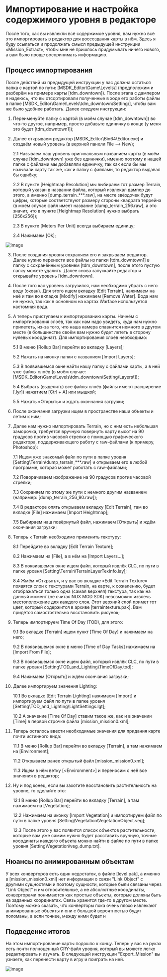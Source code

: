 # Импортирование и настройка содержимого уровня в редакторе

После того, как вы извлекли всё содержимое уровня, вам нужно всё это импортировать в редактор для воссоздания карты в нём. Здесь я буду ссылаться и продолжать смысл предыдущей инструкции «Mission_Extract», чтобы мне не пришлось придумывать ничего нового, а вам было проще воспринимать информацию. 

## Процесс импортирования

После действий из предыдущей инструкции у вас должна остаться папка с картой по пути: \[MSDK_Editor\Game\Levels\\] (предположим и разберём на примере карты \[tdm_downtown\]). После этапа с дампером я надеюсь, что вы отсортировали полученные в ходе его работы файлы в папке \[MSDK_Editor\Game\Levels\tdm_downtown\Setting\\], чтобы вам же было удобнее работать. Далее следуем инструкции:
1. Переименуйте папку с картой (в моём случае \[tdm_downtown\]) во что-то другое, например, просто добавьте единичку в конце (у меня это будет \[tdm_downtown1\]);
2. Далее открываем редактор \[MSDK_Editor\Bin64\Editor.exe\] и создаём новый уровень (в верхней панели File —> New);
	
 	2.1 Называем наш уровень оригинальным названием карты (в моём случае \[tdm_downtown\] уже без единички), именно поэтому к нашей папке с файлами мы добавляли единичку, так как если бы мы называли карту так же, как и папку с файлами, то редактор выдавал бы ошибку;
	
 	2.2 В пункте \[Heightmap Resolution\] мы выбираем тот размер Terrain, который указан в названии файла, который извлекал дампер до этого, а именно \[dump_terrain_***.raw\], на месте звёздочек будут цифры, которые соответствуют размеру стороны квадрата террейна (в моём случае файл имеет название \[dump_terrain_256.raw\], а это значит, что в пункте \[Heightmap Resolution\] нужно выбрать \[256x256\]);
	
 	2.3 В пункте \[Meters Per Unit\] всегда выбираем единицу;
	
 	2.4 Нажимаем \[Ok\];

![image](https://github.com/user-attachments/assets/2b2d273a-774e-4117-8d11-76f09b860e5b)

3. После создания уровня сохраняем его и закрываем редактор. Далее нужно перенести все файлы из папки \[tdm_downtown1\] в папку с сохранённым уровнем \[tdm_downtown\], после этого пустую папку можете удалить. Далее снова запускайте редактор и открывайте уровень \[tdm_downtown\].
4. После того как уровень загрузился, нам необходимо убрать с него воду (океан). Для этого ищем вкладку \[Edit Terrain\], нажимаем на неё и там во вкладке \[Modify\] нажимаем \[Remove Water\]. Вода нам не нужна, так как в основном на картах Warface используется кастомная вода.
5. А теперь приступаем к импортированию карты. Начнём с импортирования слоёв, так как нам надо увидеть, куда нам нужно прилететь, из-за того, что наша камера спавнится немного в другом месте (в большинстве своём вам нужно будет лететь в сторону нулевых координат). Для импортирования слоёв необходимо:

	5.1 В меню \[Rollup Bar\] перейти во вкладку \[Layers\];
	
	5.2 Нажать на иконку папки с названием \[Import Layers\];

	5.3 В появившемся окне найти нашу папку с файлами карты, а в ней уже файлы слоёв (в моём случае: \[MSDK_Editor\Game\Levels\tdm_downtown\Setting\Layers\\]);

	5.4 Выбрать (выделить) все файлы слоёв (файлы имеют расширение \[.lyr\]) нажатием \[Ctrl + A\] или мышкой;

	5.5 Нажать «Открыть» и ждать окончания загрузки;

6. После окончания загрузки ищем в пространстве наши объекты и летим к ним;
7. Далее нам нужно импортировать Terrain, но с ним есть небольшая заморочка, требуется вручную повернуть карту высот на 90 градусов против часовой стрелки с помощью графического редактора, поддерживающего работу с raw-файлами (к примеру, Photoshop):

	7.1 Ищем уже знакомый файл по пути в папке уровня \[Setting\Terrain\dump_terrain_***.raw\] и открываем его в любой программе, которая может работать с raw-файлами;
   
	7.2 Поворачиваем изображение на 90 градусов против часовой стрелки;
   
	7.3 Сохраняем по этому же пути с немного другим названием (например: \[dump_terrain_256_90.raw\]);
   
	7.4 В редакторе опять открываем вкладку \[Edit Terrain\], там во вкладке \[File\] нажимаем \[Import Heightmap\];
   
	7.5 Выбираем наш повёрнутый файл, нажимаем \[Открыть\] и ждём окончания загрузки;

8. Теперь к Terrain необходимо применить текстуру:

   	8.1 Перейдите во вкладку \[Edit Terrain Texture\];

   	8.2 Нажимаем на \[File\], а в нём на \[Import Layers...\];

   	8.3 В появившемся окне ищем файл, который извлёк CLC, по пути в папке уровня \[Setting\Terrain\TerrainLayerTexInfo.lay\];

	8.4 Жмём «Открыть», и у вас во вкладке «Edit Terrain Texture» появятся слои с текстурами Terrain, на карте, к сожалению, будет отображаться только одна (самая верхняя) текстура, так как на данный момент (не считая NUX MOD SDK) невозможно извлечь местоположение для каждого слоя. Этот верхний слой примет тот цвет, который содержится в архиве \[terraintexture.pak\]. Вам придётся самостоятельно восстановить рисунок;

9. Теперь импортируем Time Of Day (TOD), для этого:

	9.1 Во вкладке \[Terrain\] ищем пункт \[Time Of Day\] и нажимаем на него;
   
	9.2 В появившемся окне в меню \[Time of Day Tasks\] нажимаем на \[Import From File\];
   
	9.3 В появившемся окне ищем файл, который извлёк CLC, по пути в папке уровня \[Setting\TOD_and_Lighting\TimeOfDay.tod\];
   
	9.4 Нажимаем \[Открыть\] и ждём окончания загрузки;

10. Далее импортируем значения Lighting:

	10.1 Во вкладке \[Edit Terrain Lighting\] нажимаем \[Import\] и импортируем файл по пути в папке уровня \[Setting\TOD_and_Lighting\LightSettings.lgt\];

	10.2 А значение \[Time Of Day\] ставим такое же, как и в значении \[Time\] в первой строчке файла \[mission_mission0.xml\];

11. Теперь осталось ввести необходимые значения для придания карте почти истинного вида:

	11.1 В меню \[Rollup Bar\] перейти во вкладку \[Terrain\], а там нажимаем на \[Environment\];

	11.2 Открываем ранее открытый файл \[mission_mission0.xml\];

	11.3 Ищем в нём ветку \[\<Environment\>\] и переносим с неё все значения в редактор;


12. Ну и под конец, если вы захотите восстановить растительность на уровне, то сделайте это:

	12.1 В меню \[Rollup Bar\] перейти во вкладку \[Terrain\], а там нажимаем на \[Vegetation\];

	12.2 Нажимаем на иконку \[Import Vegetation\] и импортируем файл по пути в папке уровня \[Setting\Vegetation\VegetationObject.veg\];

	12.3 После этого у вас появится список объектов растительности, которые вам уже самим нужно будет расставить вручную, точные координаты каждого объекта можно найти в файле по пути в папке уровня \[Setting\Vegetation\veg_dump.txt\].

## Нюансы по анимированным объектам

У всех конверторов есть один недостаток, в файле \[level.pak\], а именно в \[mission_mission0.xml\] нет информации о связи "Link Object" с другими сущностями и поэтому сущности, которые были связаны через "Link Object" и им относительные, а не абсолютные координаты, конверторами понимаются как простые объекты, которые должны быть на заданных координатах. Связь хранится где-то в другом месте. Поэтому можно сказать, что конверторы пока очень плохо извлекают анимированные объекты и они с большой вероятностью будут поломаны, а если точнее, между ними будет н

## Подведение итогов

На этом импортирование карты подошло к концу. Теперь у вас на руках есть почти полноценный CRY-файл уровня, который вы можете легко редактировать и изучать. В следующей инструкции "Export_Mission" вы узнаете, как перенести карту в игру и поиграть на ней.

![image](https://github.com/user-attachments/assets/159fa2d3-b557-4d70-93c9-e1b8d84edc19)
